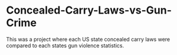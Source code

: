 # Concealed-Carry-Laws-vs-Gun-Crime
This was a project where each US state concealed carry laws were compared to each states gun violence statistics.
